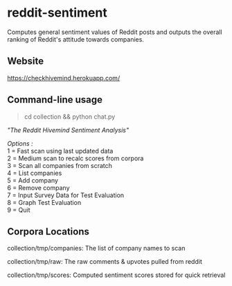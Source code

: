 # reddit-sentiment
Computes general sentiment values of Reddit posts and outputs the overall ranking of Reddit's attitude towards companies. 

## Website
https://checkhivemind.herokuapp.com/

## Command-line usage
> cd collection &&
> python chat.py

*"The Reddit Hivemind Sentiment Analysis"*

  *Options :*                                                    
  1 = Fast scan using last updated data                       
  2 = Medium scan to recalc scores from corpora               
  3 = Scan all companies from scratch             
  4 = List companies                                          
  5 = Add company                                             
  6 = Remove company                                          
  7 = Input Survey Data for Test Evaluation                   
  8 = Graph Test Evaluation                                   
  9 = Quit                                                    

## Corpora Locations
collection/tmp/companies: The list of company names to scan

collection/tmp/raw: The raw comments & upvotes pulled from reddit

collection/tmp/scores: Computed sentiment scores stored for quick retrieval


